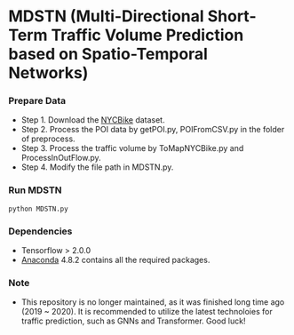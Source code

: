 # MDSTN (Multi-Directional Short-Term Traffic Volume Prediction based on Spatio-Temporal Networks)

### Prepare Data
* Step 1. Download the [NYCBike](https://data.cityofnewyork.us/) dataset.
* Step 2. Process the POI data by getPOI.py, POIFromCSV.py in the folder of preprocess.
* Step 3. Process the traffic volume by ToMapNYCBike.py and ProcessInOutFlow.py.
* Step 4. Modify the file path in MDSTN.py.

### Run MDSTN
    python MDSTN.py

### Dependencies
* Tensorflow > 2.0.0
* [Anaconda](https://www.anaconda.com/) 4.8.2 contains all the required packages.

### Note
* This repository is no longer maintained, as it was finished long time ago (2019 ~ 2020). It is recommended to utilize the latest technoloies for traffic prediction, such as GNNs and Transformer. Good luck!
